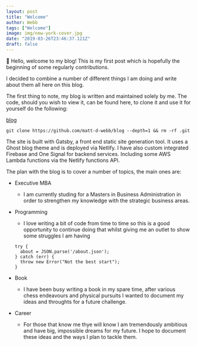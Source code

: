 ```yaml
---
layout: post
title: "Welcome"
author: Webb
tags: ["Welcome"]
image: img/new-york-cover.jpg
date: "2019-03-26T23:46:37.121Z"
draft: false
---
```


:wave: Hello, welcome to my blog! This is my first post which is hopefully the beginning of some regularly contributions. 

I decided to combine a number of different things I am doing and write about them all here on this blog.

The first thing to note, my blog is written and maintained solely by me. The code, should you wish to view it, can be found here, to clone it and use it for yourself do the following:

[blog](https://github.com/matt-d-webb/blog)

```
git clone https://github.com/matt-d-webb/blog --depth=1 && rm -rf .git
```

The site is built with Gatsby, a front end static site generation tool. It uses a Ghost blog theme and is deployed via Netlify. I have also custom integrated Firebase and One Signal for backend services. Including some AWS Lambda functions via the Netlify functions API.

The plan with the blog is to cover a number of topics, the main ones are:

* Executive MBA 
  * I am currently studing for a Masters in Business Administration in order to strengthen my knowledge with the strategic business areas.
* Programming
  * I love writing a bit of code from time to time so this is a good opportunity to continue doing that whilst giving me an outlet to show some struggles I am having

  ```
  try {
    about = JSON.parse('/about.json');
  } catch (err) {
    throw new Error("Not the best start");
  }
  ```
* Book
  * I have been busy writing a book in my spare time, after various chess endeavours and physical pursuits I wanted to document my ideas and throughts for a future challenge.
* Career
  * For those that know me thye will know I am tremendously ambitious and have big, impossible dreams for my future. I hope to document these ideas and the ways I plan to tackle them.
